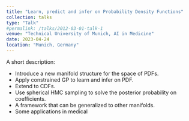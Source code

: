 ```yaml
---
title: "Learn, predict and infer on Probability Density Functions"
collection: talks
type: "Talk"
#permalink: /talks/2012-03-01-talk-1
venue: "Technical University of Munich, AI in Medicine"
date: 2023-04-24
location: "Munich, Germany"
---
```


A short description:
- Introduce a new manifold structure for the space of PDFs.
- Apply constrained GP to learn and infer on PDF.
- Extend to CDFs.
- Use spherical HMC sampling to solve the posterior probability on coefficients.
- A framework that can be generalized to other manifolds.
- Some applications in medical
